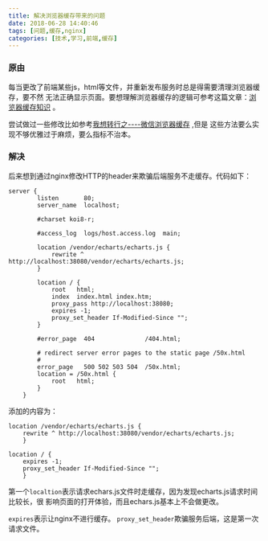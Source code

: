 ```yaml
---
title: 解决浏览器缓存带来的问题
date: 2018-06-28 14:40:46
tags: [问题,缓存,nginx]
categories: [技术,学习,前端,缓存]
---
```


### 原由

每当更改了前端某些js，html等文件，并重新发布服务时总是得需要清理浏览器缓存，要不然
无法正确显示页面。要想理解浏览器缓存的逻辑可参考这篇文章：[浏览器缓存知识](https://www.cnblogs.com/lyzg/p/5125934.html)
。

尝试做过一些修改比如参考[我想转行之----微信浏览器缓存](https://www.jianshu.com/p/cce9511c0914) ,但是
这些方法要么实现不够优雅过于麻烦，要么指标不治本。

<!--more-->

### 解决

后来想到通过nginx修改HTTP的header来欺骗后端服务不走缓存。代码如下：

```
server {
        listen       80;
        server_name  localhost;

        #charset koi8-r;

        #access_log  logs/host.access.log  main;
		
		location /vendor/echarts/echarts.js {
            rewrite ^ http://localhost:38080/vendor/echarts/echarts.js;
        }

        location / {
            root   html;
            index  index.html index.htm;
			proxy_pass http://localhost:38080;
			expires -1;
			proxy_set_header If-Modified-Since "";
        }

        #error_page  404              /404.html;

        # redirect server error pages to the static page /50x.html
        #
        error_page   500 502 503 504  /50x.html;
        location = /50x.html {
            root   html;
        }
    }
```

添加的内容为：

```
location /vendor/echarts/echarts.js {
    rewrite ^ http://localhost:38080/vendor/echarts/echarts.js;
    }

location / {
	expires -1;
	proxy_set_header If-Modified-Since "";
    }
```

第一个`localtion`表示请求echars.js文件时走缓存，因为发现echarts.js请求时间比较长，很
影响页面的打开体验，而且echars.js基本上不会做更改。

`expires`表示让nginx不进行缓存。
`proxy_set_header`欺骗服务后端，这是第一次请求文件。